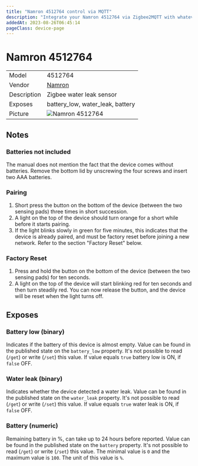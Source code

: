 ```yaml
---
title: "Namron 4512764 control via MQTT"
description: "Integrate your Namron 4512764 via Zigbee2MQTT with whatever smart home infrastructure you are using without the vendor's bridge or gateway."
addedAt: 2023-08-26T06:45:14
pageClass: device-page
---
```


<!-- !!!! -->
<!-- ATTENTION: This file is auto-generated through docgen! -->
<!-- You can only edit the "Notes"-Section between the two comment lines "Notes BEGIN" and "Notes END". -->
<!-- Do not use h1 or h2 heading within "## Notes"-Section. -->
<!-- !!!! -->

# Namron 4512764

|     |     |
|-----|-----|
| Model | 4512764  |
| Vendor  | [Namron](/supported-devices/#v=Namron)  |
| Description | Zigbee water leak sensor |
| Exposes | battery_low, water_leak, battery |
| Picture | ![Namron 4512764](https://www.zigbee2mqtt.io/images/devices/4512764.png) |


<!-- Notes BEGIN: You can edit here. Add "## Notes" headline if not already present. -->
## Notes
### Batteries not included
The manual does not mention the fact that the device comes without batteries. Remove the bottom lid by unscrewing the four screws and insert two AAA batteries.

### Pairing
1. Short press the button on the bottom of the device (between the two sensing pads) three times in short succession.
2. A light on the top of the device should turn orange for a short while before it starts pairing.
3. If the light blinks slowly in green for five minutes, this indicates that the device is already paired, and must be factory reset before joining a new network. Refer to the section "Factory Reset" below.

### Factory Reset
1. Press and hold the button on the bottom of the device (between the two sensing pads) for ten seconds.
2. A light on the top of the device will start blinking red for ten seconds and then turn steadily red. You can now release the button, and the device will be reset when the light turns off.
<!-- Notes END: Do not edit below this line -->




## Exposes

### Battery low (binary)
Indicates if the battery of this device is almost empty.
Value can be found in the published state on the `battery_low` property.
It's not possible to read (`/get`) or write (`/set`) this value.
If value equals `true` battery low is ON, if `false` OFF.

### Water leak (binary)
Indicates whether the device detected a water leak.
Value can be found in the published state on the `water_leak` property.
It's not possible to read (`/get`) or write (`/set`) this value.
If value equals `true` water leak is ON, if `false` OFF.

### Battery (numeric)
Remaining battery in %, can take up to 24 hours before reported.
Value can be found in the published state on the `battery` property.
It's not possible to read (`/get`) or write (`/set`) this value.
The minimal value is `0` and the maximum value is `100`.
The unit of this value is `%`.

